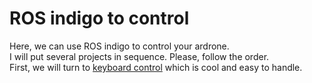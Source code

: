 ROS indigo to control
====================================
Here, we can use ROS indigo to control your ardrone.
<br> 
I will put several projects in sequence. Please, follow the order.
<br>
First, we will turn to [keyboard control](https://github.com/Shicheng-Liu/parrot_PSU/tree/master/control%20a%20physical%20drone/indigo/keyboard%20control.md) which is cool and easy to handle.
